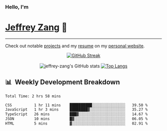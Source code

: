 
### Hello, I'm 
# [Jeffrey Zang](https://www.linkedin.com/in/jeffreyzang/) 🦀

---

Check out notable [projects](https://jeffz.dev/projects) and my [resume](https://jeffz.dev/resume) on my [personal website](https://jeffz.dev/).

<div align = 'center'>

[![GitHub Streak](https://github-readme-streak-stats.herokuapp.com/?user=jeffrey-zang&theme=tokyonight)](https://git.io/streak-stats)
<br></br>
![jeffrey-zang's GitHub stats](https://github-readme-stats.vercel.app/api?username=jeffrey-zang&show_icons=true&theme=tokyonight&hide_rank=true&hide=stars) 
[![Top Langs](https://github-readme-stats.vercel.app/api/top-langs/?username=jeffrey-zang&hide=ShaderLab,HLSL&layout=compact&theme=tokyonight)](https://github.com/anuraghazra/github-readme-stats)

</div>

## 📊 &nbsp;Weekly Development Breakdown
<!--START_SECTION:waka-->

```txt
Total Time: 2 hrs 58 mins

CSS          1 hr 11 mins    ██████████░░░░░░░░░░░░░░░   39.50 %
JavaScript   1 hr 3 mins     ████████▓░░░░░░░░░░░░░░░░   35.27 %
TypeScript   26 mins         ███▓░░░░░░░░░░░░░░░░░░░░░   14.67 %
JSON         10 mins         █▓░░░░░░░░░░░░░░░░░░░░░░░   06.05 %
HTML         5 mins          ▓░░░░░░░░░░░░░░░░░░░░░░░░   02.91 %
```

<!--END_SECTION:waka-->

